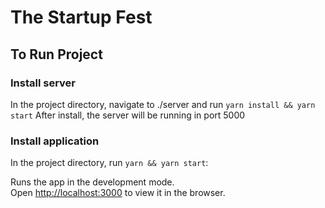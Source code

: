 # The Startup Fest

## To Run Project

### Install server
In the project directory, navigate to ./server and run `yarn install && yarn start`
After install, the server will be running in port 5000

### Install application
In the project directory, run `yarn && yarn start`:

Runs the app in the development mode.\
Open [http://localhost:3000](http://localhost:3000) to view it in the browser.

